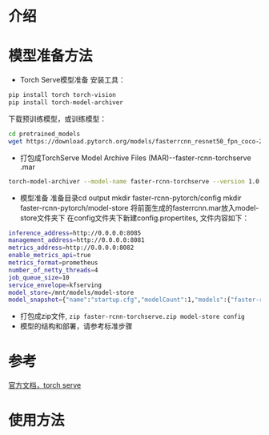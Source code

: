 # 介绍
# 模型准备方法
* Torch Serve模型准备
安装工具：
```bash 
pip install torch torch-vision
pip install torch-model-archiver
```
下载预训练模型，或训练模型：
``` bash 
cd pretrained_models
wget https://download.pytorch.org/models/fasterrcnn_resnet50_fpn_coco-258fb6c6.pth
```

* 打包成TorchServe Model Archive Files (MAR)--faster-rcnn-torchserve .mar
``` bash
torch-model-archiver --model-name faster-rcnn-torchserve --version 1.0 --model-file examples/object_detector/torch/faster-rcnn-pytorch/model.py --serialized-file pretrained_models/fasterrcnn_resnet50_fpn_coco-258fb6c6.pth --handler object_detector --extra-files examples/object_detector/torch/faster-rcnn-pytorch/index_to_name.json
```
* 模型准备
准备目录cd output
mkdir faster-rcnn-pytorch/config
mkdir faster-rcnn-pytorch/model-store
将前面生成的fasterrcnn.mar放入model-store文件夹下
在config文件夹下新建config.propertites, 文件内容如下：
``` bash
inference_address=http://0.0.0.0:8085
management_address=http://0.0.0.0:8081
metrics_address=http://0.0.0.0:8082
enable_metrics_api=true
metrics_format=prometheus
number_of_netty_threads=4
job_queue_size=10
service_envelope=kfserving
model_store=/mnt/models/model-store
model_snapshot={"name":"startup.cfg","modelCount":1,"models":{"faster-rcnn-torchserve":{"1.0":{"defaultVersion":true,"marName":"faster-rcnn-torchserve.mar","minWorkers":1,"maxWorkers":5,"batchSize":1,"maxBatchDelay":5000,"responseTimeout":120}}}}

```
* 打包成zip文件, `zip faster-rcnn-torchserve.zip model-store config `
* 模型的结构和部署，请参考标准步骤
# 参考
[官方文档，torch serve](https://github.com/chuangxinyuan/aimp-kfserving/tree/release-0.6/docs/samples/v1beta1/torchserve)
# 使用方法